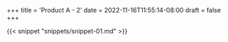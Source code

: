 +++
title = 'Product A - 2'
date = 2022-11-16T11:55:14-08:00
draft = false
+++

{{< snippet "snippets/snippet-01.md" >}}
